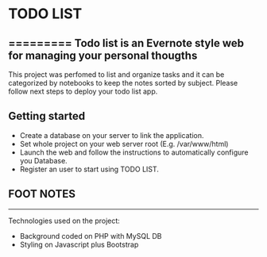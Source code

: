 # TODO LIST
=========
Todo list is an Evernote style web for managing your personal thougths
---------------------------------------------------------------------

This project was perfomed to list and organize tasks and it can be categorized by notebooks to keep the notes sorted by subject.
Please follow next steps to deploy your todo list app.

## Getting started
- Create a database on your server to link the application.
- Set whole project on your web server root (E.g. /var/www/html)
- Launch the web and follow the instructions to automatically configure you Database.
- Register an user to start using TODO LIST.


## FOOT NOTES
**********
Technologies used on the project:
- Background coded on PHP with MySQL DB
- Styling on Javascript plus Bootstrap
